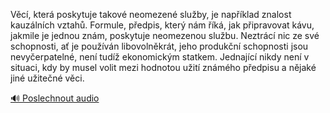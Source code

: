 
Věcí, která poskytuje takové neomezené služby, je například znalost kauzálních vztahů. Formule, předpis, který nám říká, jak připravovat kávu, jakmile je jednou znám, poskytuje neomezenou službu. Neztrácí nic ze své schopnosti, ať je používán libovolněkrát, jeho produkční schopnosti jsou nevyčerpatelné, není tudíž ekonomickým statkem. Jednající nikdy není v situaci, kdy by musel volit mezi hodnotou užití známého předpisu a nějaké jiné užitečné věci.

[🔊 Poslechnout audio](/data/7-paragraphs/audio/chapter_32/para_001-Vc-kter-poskytuje-takov-neomezen-sluby-je.mp3)
